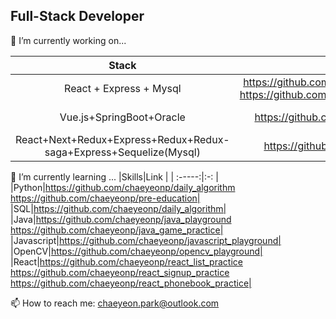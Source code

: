 ## Full-Stack Developer

🔭 I’m currently working on...

|Stack|Project Link |Position|
| :-----:|:-: |:-: |
|React + Express + Mysql|https://github.com/chaeyeonp/mysql-express_review_db<br>https://github.com/chaeyeonp/react_movie_review_project| Full-Stack|
|Vue.js+SpringBoot+Oracle|https://github.com/chaeyeonp/the-more-the-better| Front-end|
|React+Next+Redux+Express+Redux+Redux-saga+Express+Sequelize(Mysql)|https://github.com/chaeyeonp/react_sns_project| Full-Stack|

🌱 I’m currently learning ...
|Skills|Link |
| :-----:|:-: |
|Python|https://github.com/chaeyeonp/daily_algorithm<br>https://github.com/chaeyeonp/pre-education|
|SQL|https://github.com/chaeyeonp/daily_algorithm|
|Java|https://github.com/chaeyeonp/java_playground<br>https://github.com/chaeyeonp/java_game_practice|
|Javascript|https://github.com/chaeyeonp/javascript_playground|
|OpenCV|https://github.com/chaeyeonp/opencv_playground| 
|React|https://github.com/chaeyeonp/react_list_practice<br>https://github.com/chaeyeonp/react_signup_practice<br>https://github.com/chaeyeonp/react_phonebook_practice| 

📫 How to reach me: chaeyeon.park@outlook.com

<!--
**chaeyeonp/chaeyeonp** is a ✨ _special_ ✨ repository because its `README.md` (this file) appears on your GitHub profile.

Here are some ideas to get you started:

- 🔭 I’m currently working on ...
- 🌱 I’m currently learning ...
- 👯 I’m looking to collaborate on ...
- 🤔 I’m looking for help with ...
- 💬 Ask me about ...
- 📫 How to reach me: ...
- 😄 Pronouns: ...
- ⚡ Fun fact: ...
-->
